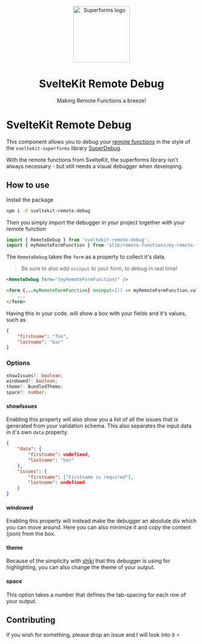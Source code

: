 <p align="center">
  <img src="https://repository-images.githubusercontent.com/1076019570/37b7a1e5-fed9-49cc-9b3d-a7406e611f6b" width="150px" align="center" alt="Superforms logo" />
  <h1 align="center">SvelteKit Remote Debug</h1>
  <p align="center">Making Remote Functions a breeze!</p>
</p>

# SvelteKit Remote Debug

This component allows you to debug your [remote functions](https://svelte.dev/docs/kit/remote-functions#form) in the style of the `sveltekit-superforms` library [SuperDebug](https://www.npmjs.com/package/sveltekit-remote-debug).

With the remote functions from SvelteKit, the superforms library isn't always necessary - but still needs a visual debugger when developing.

## How to use

Install the package

```sh
npm i -D sveltekit-remote-debug
```

Then you simply import the debugger in your project together with your remote function

```ts
import { RemoteDebug } from 'sveltekit-remote-debug';
import { myRemoteFormFunction } from '$lib/remote-functions/my-remote-form-function.ts';
```

The `RemoteDebug` takes the `form` as a property to collect it's data.

> Be sure to also add `oninput` to your form, to debug in real time!

```html
<RemoteDebug form="{myRemoteFormFunction}" />

<form {...myRemoteFormFunction} oninput={() => myRemoteFormFunction.validate()}>
	...
</form>
```

Having this in your code, will show a box with your fields and it's values, such as

```json
{
	"firstname": "foo",
	"lastname": "bar"
}
```

### Options

```ts
showIssues?: boolean;
windowed?: boolean;
theme?: BundledTheme;
space?: number;
```

#### showIssues

Enabling this property will also show you a list of all the issues that is generated from your validation schema. This also separates the input data in it's own `data` property.

```json
{
	"data": {
		"firstname": undefined,
		"lastname": "bar"
	},
	"issues": {
		"firstname": ["Firstname is required"],
		"lastname": undefined
	}
}
```

#### windowed

Enabling this property will instead make the debugger an absolute div which you can move around. Here you can also minimize it and copy the content (json) from the box.

#### theme

Because of the simplicity with [shiki](https://github.com/shikijs/shiki?tab=readme-ov-file) that this debugger is using for highlighting, you can also change the theme of your output.

#### space

This option takes a number that defines the tab-spacing for each row of your output.

## Contributing

If you wish for something, please drop an issue and I will look into it ⭐
